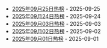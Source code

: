 * [2025年09月25日热榜](https://product-daily.haha.ai/posts/20250925) - 2025-09-25
* [2025年09月24日热榜](https://product-daily.haha.ai/posts/20250924) - 2025-09-24
* [2025年09月03日热榜](https://product-daily.haha.ai/posts/20250903) - 2025-09-03
* [2025年09月02日热榜](https://product-daily.haha.ai/posts/20250902) - 2025-09-02
* [2025年09月01日热榜](https://product-daily.haha.ai/posts/20250901) - 2025-09-01
